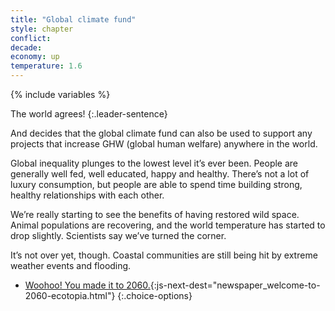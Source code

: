```yaml
---
title: "Global climate fund"
style: chapter
conflict: 
decade: 
economy: up
temperature: 1.6
---
```


{% include variables %}

The world agrees! 
{:.leader-sentence}

And decides that the global climate fund can also be used to support any projects that increase GHW (global human welfare) anywhere in the world.

Global inequality plunges to the lowest level it’s ever been. People are generally well fed, well educated, happy and healthy. There’s not a lot of luxury consumption, but people are able to spend time building strong, healthy relationships with each other.

We’re really starting to see the benefits of having restored wild space. Animal populations are recovering, and the world temperature has started to drop slightly. Scientists say we’ve turned the corner.

It’s not over yet, though. Coastal communities are still being hit by extreme weather events and flooding.

- [Woohoo! You made it to 2060.](part-page_2060.html){:js-next-dest="newspaper_welcome-to-2060-ecotopia.html"}
{:.choice-options}
